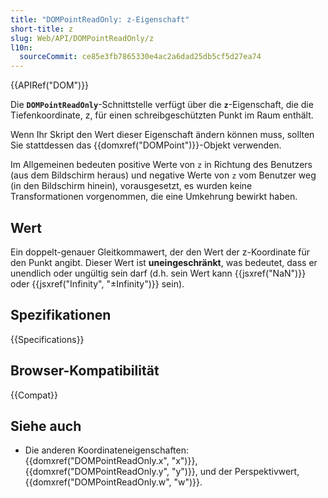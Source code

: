 ```yaml
---
title: "DOMPointReadOnly: z-Eigenschaft"
short-title: z
slug: Web/API/DOMPointReadOnly/z
l10n:
  sourceCommit: ce85e3fb7865330e4ac2a6dad25db5cf5d27ea74
---
```


{{APIRef("DOM")}}

Die **`DOMPointReadOnly`**-Schnittstelle
verfügt über die **`z`**-Eigenschaft, die die Tiefenkoordinate, z, für einen
schreibgeschützten Punkt im Raum enthält.

Wenn Ihr Skript den Wert dieser Eigenschaft ändern können muss,
sollten Sie stattdessen das {{domxref("DOMPoint")}}-Objekt verwenden.

Im Allgemeinen bedeuten positive Werte von `z` in Richtung des Benutzers (aus dem
Bildschirm heraus) und negative Werte von `z` vom Benutzer weg (in den
Bildschirm hinein), vorausgesetzt, es wurden keine Transformationen vorgenommen, die eine Umkehrung bewirkt haben.

## Wert

Ein doppelt-genauer Gleitkommawert, der den Wert der z-Koordinate für den
Punkt angibt. Dieser Wert ist **uneingeschränkt**, was bedeutet, dass er
unendlich oder ungültig sein darf (d.h. sein Wert kann {{jsxref("NaN")}} oder {{jsxref("Infinity", "±Infinity")}} sein).

## Spezifikationen

{{Specifications}}

## Browser-Kompatibilität

{{Compat}}

## Siehe auch

- Die anderen Koordinateneigenschaften: {{domxref("DOMPointReadOnly.x", "x")}},
  {{domxref("DOMPointReadOnly.y", "y")}}, und der Perspektivwert,
  {{domxref("DOMPointReadOnly.w", "w")}}.
